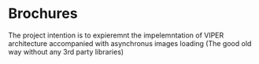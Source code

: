 # Brochures

The project intention is to expieremnt the impelemntation of VIPER architecture accompanied with asynchronus images loading (The good old way without any 3rd party libraries) 

